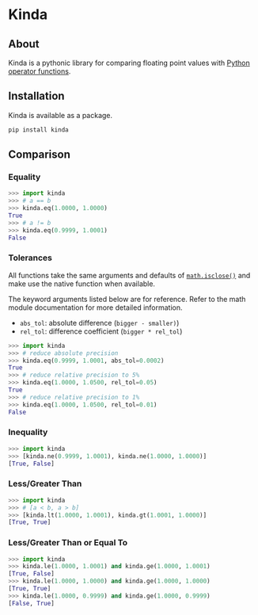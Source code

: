 # Kinda

## About

Kinda is a pythonic library for comparing floating point values with
[Python operator functions](https://docs.python.org/2/library/operator.html#mapping-operators-to-functions).

## Installation

Kinda is available as a package.

```sh
pip install kinda
```

## Comparison

### Equality

```py
>>> import kinda
>>> # a == b
>>> kinda.eq(1.0000, 1.0000)
True
>>> # a != b
>>> kinda.eq(0.9999, 1.0001)
False
```

### Tolerances

All functions take the same arguments and defaults of
[`math.isclose()`](https://docs.python.org/3/library/math.html)
and make use the native function when available.

The keyword arguments listed below are for reference.
Refer to the math module documentation for more detailed information.

* `abs_tol`: absolute difference (`bigger - smaller)`)
* `rel_tol`: difference coefficient (`bigger * rel_tol`)

```py
>>> import kinda
>>> # reduce absolute precision
>>> kinda.eq(0.9999, 1.0001, abs_tol=0.0002)
True
>>> # reduce relative precision to 5%
>>> kinda.eq(1.0000, 1.0500, rel_tol=0.05)
True
>>> # reduce relative precision to 1%
>>> kinda.eq(1.0000, 1.0500, rel_tol=0.01)
False
```

### Inequality

```py
>>> import kinda
>>> [kinda.ne(0.9999, 1.0001), kinda.ne(1.0000, 1.0000)]
[True, False]
```

### Less/Greater Than

```py
>>> import kinda
>>> # [a < b, a > b]
>>> [kinda.lt(1.0000, 1.0001), kinda.gt(1.0001, 1.0000)]
[True, True]
```

### Less/Greater Than or Equal To

```py
>>> import kinda
>>> kinda.le(1.0000, 1.0001) and kinda.ge(1.0000, 1.0001)
[True, False]
>>> kinda.le(1.0000, 1.0000) and kinda.ge(1.0000, 1.0000)
[True, True]
>>> kinda.le(1.0000, 0.9999) and kinda.ge(1.0000, 0.9999)
[False, True]
```